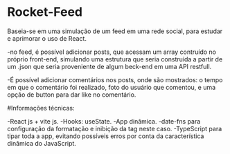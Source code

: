 # Rocket-Feed

Baseia-se em uma simulação de um feed em uma rede social, para estudar e aprimorar o uso de React. 

-no feed, é possível adicionar posts, que acessam um array contruído no próprio front-end, simulando uma estrutura que seria construída a partir de um .json que seria
proveniente de algum beck-end em uma API restfull.

-É possível adicionar comentários nos posts, onde são mostrados: o tempo em que o comentário foi realizado, foto do usuário que comentou, e uma opção de button para dar 
like no comentário.

#Informações técnicas:

-React js + vite js.
-Hooks: useState.
-App dinâmica.
-date-fns para configuração da formatação e inibição da tag <time> neste caso.
-TypeScript para tipar toda a app, evitando possíveis erros por conta da característica dinâmica do JavaScript.
